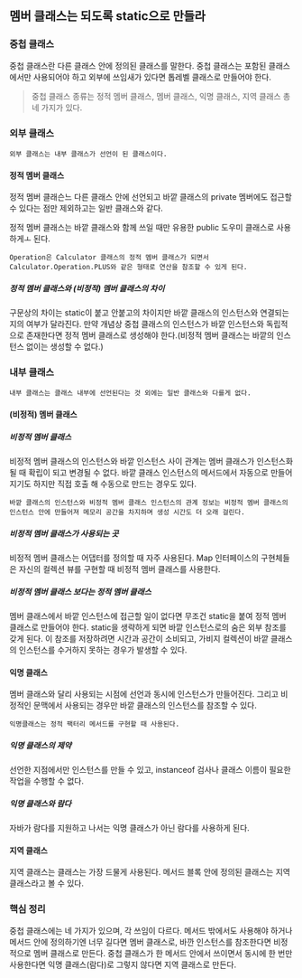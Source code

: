 ## 멤버 클래스는 되도록 static으로 만들라

### 중첩 클래스
중첩 클래스란 다른 클래스 안에 정의된 클래스를 말한다. 중첩 클래스는 포함된 클래스에서만 사용되어야 하고 외부에 쓰임새가 있다면 톱레벨 클래스로 만들어야 한다.

> 중첩 클래스 종류는 정적 멤버 클래스, 멤버 클래스, 익명 클래스, 지역 클래스 총 네 가지가 있다.

### 외부 클래스
```ad-info
외부 클래스는 내부 클래스가 선언이 된 클래스이다.
```

#### 정적 멤버 클래스
정적 멤버 클래슨느 다른 클래스 안에 선언되고 바깥 클래스의 private 멤버에도 접근할 수 있다는 점만 제외하고는 일반 클래스와 같다.

정적 멤버 클래스는 바깥 클래스와 함께 쓰일 때만 유용한 public 도우미 클래스로 사용하게ㅗ 된다. 

```ad-info
Operation은 Calculator 클래스의 정적 멤버 클래스가 되면서 Calculator.Operation.PLUS와 같은 형태로 연산을 참조할 수 있게 된다.
```

##### 정적 멤버 클래스와 (비정적) 멤버 클래스의 차이
구문상의 차이는 static이 붙고 안붙고의 차이지만 바깥 클래스의 인스턴스와 연결되는지의 여부가 달라진다. 만약 개념상 중첩 클래스의 인스턴스가 바깥 인스턴스와 독립적으로 존재한다면 정적 멤버 클래스로 생성해야 한다.(비정적 멤버 클래스는 바깥의 인스턴스 없이는 생성할 수 없다.)


### 내부 클래스
```ad-info
내부 클래스는 클래스 내부에 선언된다는 것 외에는 일반 클래스와 다를게 없다.
```


#### (비정적) 멤버 클래스
##### 비정적 멤버 클래스
비정적 멤버 클래스의 인스턴스와 바깥 인스턴스 사이 관계는 멤버 클래스가 인스턴스화 될 때 확립이 되고 변경될 수 없다. 바깥 클래스 인스턴스의 메서드에서 자동으로 만들어지기도 하지만 직접 호출 해 수동으로 만드는 경우도 있다.

```ad-note
바깥 클래스의 인스턴스와 비정적 멤버 클래스 인스턴스의 관계 정보는 비정적 멤버 클래스의 인스턴스 안에 만들어져 메모리 공간을 차지하며 생성 시간도 더 오래 걸린다.
```

##### 비정적 멤버 클래스가 사용되는 곳
비정적 멤버 클래스는 어댑터를 정의할 때 자주 사용된다. Map 인터페이스의 구현체들은 자신의 컬렉션 뷰를 구현할 때 비정적 멤버 클래스를 사용한다.

##### 비정적 멤버 클래스 보다는 정적 멤버 클래스
멤버 클래스에서 바깥 인스턴스에 접근할 일이 없다면 무조건 static을 붙여 정적 멤버 클래스로 만들어야 한다. static을 생략하게 되면 바깥 인스턴스로의 숨은 외부 참조를 갖게 된다. 이 참조를 저장하려면 시간과 공간이 소비되고, 가비지 컬렉션이 바깥 클래스의 인스턴스를 수거하지 못하는 경우가 발생할 수 있다.

#### 익명 클래스
멤버 클래스와 달리 사용되는 시점에 선언과 동시에 인스턴스가 만들어진다. 그리고 비정적인 문맥에서 사용되는 경우만 바깥 클래스의 인스턴스를 참조할 수 있다. 

```ad-note
익명클래스는 정적 팩터리 메서드를 구현할 때 사용된다.
```

##### 익명 클래스의 제약
선언한 지점에서만 인스턴스를 만들 수 있고, instanceof 검사나 클래스 이름이 필요한 작업을 수행할 수 없다. 

##### 익명 클래스와 람다
자바가 람다를 지원하고 나서는 익명 클래스가 아닌 람다를 사용하게 된다.

#### 지역 클래스
지역 클래스는 클래스는 가장 드물게 사용된다. 메서드 블록 안에 정의된 클래스는 지역 클래스라고 볼 수 있다.


### 핵심 정리
중첩 클래스에는 네 가지가 있으며, 각 쓰임이 다르다. 메서드 밖에서도 사용해야 하거나 메서드 안에 정의하기엔 너무 길다면 멤버 클래스로, 바깐 인스턴스를 참조한다면 비정적으로 멤버 클래스로 만든다. 중첩 클래스가 한 메서드 안에서 쓰이면서 동시에 한 번만 사용한다면 익명 클래스(람다)로 그렇지 않다면 지역 클래스로 만든다.